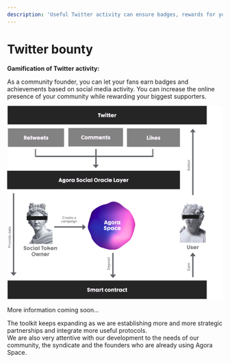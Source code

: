 ```yaml
---
description: 'Useful Twitter activity can ensure badges, rewards for your biggest fans'
---
```


# Twitter bounty

**Gamification of Twitter activity:**

As a community founder, you can let your fans earn badges and achievements based on social media activity. You can increase the online presence of your community while rewarding your biggest supporters.

![](../.gitbook/assets/group-296.png)

More information coming soon...

The toolkit keeps expanding as we are establishing more and more strategic partnerships and integrate more useful protocols.  
We are also very attentive with our development to the needs of our community, the syndicate and the founders who are already using Agora Space.


